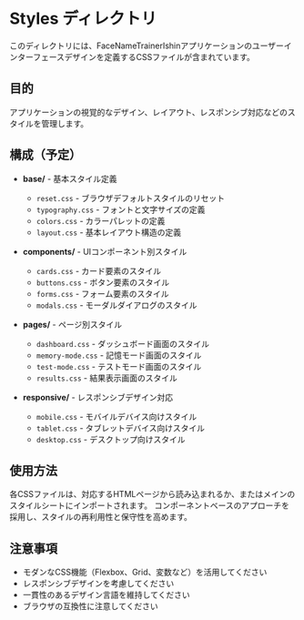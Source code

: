 # Styles ディレクトリ

このディレクトリには、FaceNameTrainerIshinアプリケーションのユーザーインターフェースデザインを定義するCSSファイルが含まれています。

## 目的

アプリケーションの視覚的なデザイン、レイアウト、レスポンシブ対応などのスタイルを管理します。

## 構成（予定）

- **base/** - 基本スタイル定義
  - `reset.css` - ブラウザデフォルトスタイルのリセット
  - `typography.css` - フォントと文字サイズの定義
  - `colors.css` - カラーパレットの定義
  - `layout.css` - 基本レイアウト構造の定義

- **components/** - UIコンポーネント別スタイル
  - `cards.css` - カード要素のスタイル
  - `buttons.css` - ボタン要素のスタイル
  - `forms.css` - フォーム要素のスタイル
  - `modals.css` - モーダルダイアログのスタイル

- **pages/** - ページ別スタイル
  - `dashboard.css` - ダッシュボード画面のスタイル
  - `memory-mode.css` - 記憶モード画面のスタイル
  - `test-mode.css` - テストモード画面のスタイル
  - `results.css` - 結果表示画面のスタイル

- **responsive/** - レスポンシブデザイン対応
  - `mobile.css` - モバイルデバイス向けスタイル
  - `tablet.css` - タブレットデバイス向けスタイル
  - `desktop.css` - デスクトップ向けスタイル

## 使用方法

各CSSファイルは、対応するHTMLページから読み込まれるか、またはメインのスタイルシートにインポートされます。
コンポーネントベースのアプローチを採用し、スタイルの再利用性と保守性を高めます。

## 注意事項

- モダンなCSS機能（Flexbox、Grid、変数など）を活用してください
- レスポンシブデザインを考慮してください
- 一貫性のあるデザイン言語を維持してください
- ブラウザの互換性に注意してください
